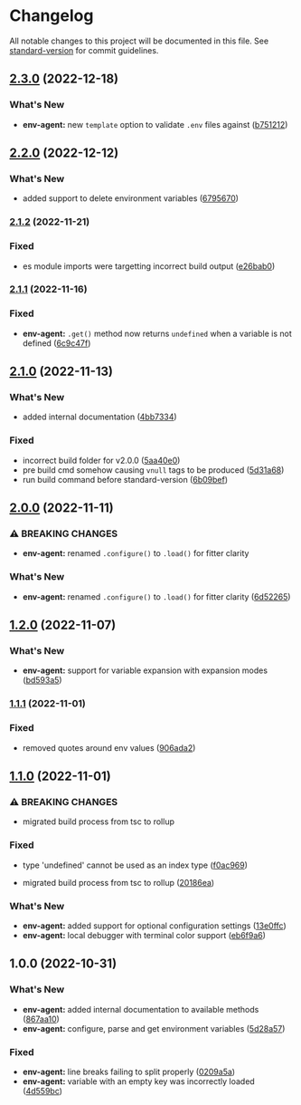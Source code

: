 # Changelog

All notable changes to this project will be documented in this file. See [standard-version](https://github.com/conventional-changelog/standard-version) for commit guidelines.

## [2.3.0](https://github.com/itsmichaelbtw/env-agent/compare/v2.2.0...v2.3.0) (2022-12-18)


### What's New

* **env-agent:** new `template` option to validate `.env` files against ([b751212](https://github.com/itsmichaelbtw/env-agent/commit/b7512125491b6e9c96c37aad0f47ed8dee3092bd))

## [2.2.0](https://github.com/itsmichaelbtw/env-agent/compare/v2.1.2...v2.2.0) (2022-12-12)


### What's New

* added support to delete environment variables ([6795670](https://github.com/itsmichaelbtw/env-agent/commit/6795670f466c508641ea6fc5e671c45a29fc6489))

### [2.1.2](https://github.com/itsmichaelbtw/env-agent/compare/v2.1.1...v2.1.2) (2022-11-21)


### Fixed

* es module imports were targetting incorrect build output ([e26bab0](https://github.com/itsmichaelbtw/env-agent/commit/e26bab0cc9377929652ff0ed150607bdd2d854a5))

### [2.1.1](https://github.com/itsmichaelbtw/env-agent/compare/v2.1.0...v2.1.1) (2022-11-16)


### Fixed

* **env-agent:** `.get()` method now returns `undefined` when a variable is not defined ([6c9c47f](https://github.com/itsmichaelbtw/env-agent/commit/6c9c47fc8cbe142042b9ef09a927dfeb743ffa0c))

## [2.1.0](https://github.com/itsmichaelbtw/env-agent/compare/v2.0.0...v2.1.0) (2022-11-13)


### What's New

* added internal documentation ([4bb7334](https://github.com/itsmichaelbtw/env-agent/commit/4bb7334c30eabc3264f92c04594551fd8e75b274))


### Fixed

* incorrect build folder for v2.0.0 ([5aa40e0](https://github.com/itsmichaelbtw/env-agent/commit/5aa40e04758f0fb6c9591d7f8640b9fcc36a5661))
* pre build cmd somehow causing `vnull` tags to be produced ([5d31a68](https://github.com/itsmichaelbtw/env-agent/commit/5d31a6884ce64d9e80900fde17808a07b6fcc1e3))
* run build command before standard-version ([6b09bef](https://github.com/itsmichaelbtw/env-agent/commit/6b09bef680d9be6e93a4494ad10898ef31bfd8ec))

## [2.0.0](https://github.com/itsmichaelbtw/env-agent/compare/v1.2.0...v2.0.0) (2022-11-11)


### ⚠ BREAKING CHANGES

* **env-agent:** renamed `.configure()` to `.load()` for fitter clarity

### What's New

* **env-agent:** renamed `.configure()` to `.load()` for fitter clarity ([6d52265](https://github.com/itsmichaelbtw/env-agent/commit/6d5226563902fcff7030a8a0ae9cacbc470b7e55))

## [1.2.0](https://github.com/itsmichaelbtw/env-agent/compare/v1.1.1...v1.2.0) (2022-11-07)


### What's New

* **env-agent:** support for variable expansion with expansion modes ([bd593a5](https://github.com/itsmichaelbtw/env-agent/commit/bd593a5b0d18996ef61634dcc5cd9c92c8ed85db))

### [1.1.1](https://github.com/itsmichaelbtw/env-agent/compare/v1.1.0...v1.1.1) (2022-11-01)


### Fixed

* removed quotes around env values ([906ada2](https://github.com/itsmichaelbtw/env-agent/commit/906ada2c74a8570c763940238ae03e7390497782))

## [1.1.0](https://github.com/itsmichaelbtw/env-agent/compare/v1.0.0...v1.1.0) (2022-11-01)


### ⚠ BREAKING CHANGES

* migrated build process from tsc to rollup

### Fixed

* type 'undefined' cannot be used as an index type ([f0ac969](https://github.com/itsmichaelbtw/env-agent/commit/f0ac9696e8bdd92625472bab1558d076762552d9))


* migrated build process from tsc to rollup ([20186ea](https://github.com/itsmichaelbtw/env-agent/commit/20186eab3b738d3ea71e3f40bd73e69db2ed331f))


### What's New

* **env-agent:** added support for optional configuration settings ([13e0ffc](https://github.com/itsmichaelbtw/env-agent/commit/13e0ffcea5f7ce27090f3d2fc77c991c63e7bb5e))
* **env-agent:** local debugger with terminal color support ([eb6f9a6](https://github.com/itsmichaelbtw/env-agent/commit/eb6f9a619e066bc30bda87d9b3de1daf6951be9f))

## 1.0.0 (2022-10-31)


### What's New

* **env-agent:** added internal documentation to available methods ([867aa10](https://github.com/itsmichaelbtw/env-agent/commit/867aa107558dc4d0117691dc922e783e616523b8))
* **env-agent:** configure, parse and get environment variables ([5d28a57](https://github.com/itsmichaelbtw/env-agent/commit/5d28a57a453ba226adf759c9191876a7bb1ad7ac))


### Fixed

* **env-agent:** line breaks failing to split properly ([0209a5a](https://github.com/itsmichaelbtw/env-agent/commit/0209a5af0e82ac796b3d7876281f690b626fbc11))
* **env-agent:** variable with an empty key was incorrectly loaded ([4d559bc](https://github.com/itsmichaelbtw/env-agent/commit/4d559bc98fedb3992e613e52bed5f2b7fd5bc060))
